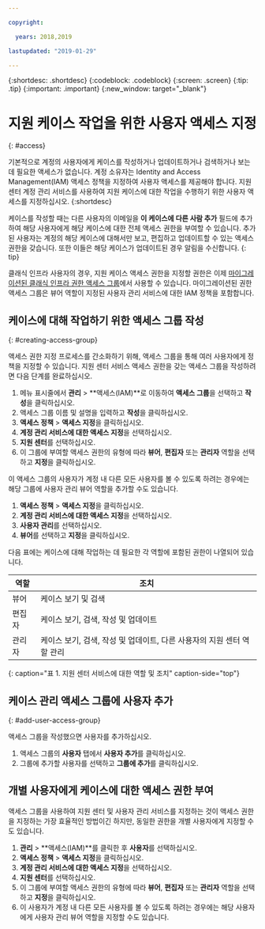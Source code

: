 ```yaml
---

copyright:

  years: 2018,2019

lastupdated: "2019-01-29"

---
```



{:shortdesc: .shortdesc}
{:codeblock: .codeblock}
{:screen: .screen}
{:tip: .tip}
{:important: .important}
{:new_window: target="_blank"}

# 지원 케이스 작업을 위한 사용자 액세스 지정
{: #access}

기본적으로 계정의 사용자에게 케이스를 작성하거나 업데이트하거나 검색하거나 보는 데 필요한 액세스가 없습니다. 계정 소유자는 Identity and Access Management(IAM) 액세스 정책을 지정하여 사용자 액세스를 제공해야 합니다. 지원 센터 계정 관리 서비스를 사용하여 지원 케이스에 대한 작업을 수행하기 위한 사용자 액세스를 지정하십시오. 
{:shortdesc}

케이스를 작성할 때는 다른 사용자의 이메일을 **이 케이스에 다른 사람 추가** 필드에 추가하여 해당 사용자에게 해당 케이스에 대한 전체 액세스 권한을 부여할 수 있습니다. 추가된 사용자는 계정의 해당 케이스에 대해서만 보고, 편집하고 업데이트할 수 있는 액세스 권한을 갖습니다. 또한 이들은 해당 케이스가 업데이트된 경우 알림을 수신합니다.
{: tip}

클래식 인프라 사용자의 경우, 지원 케이스 액세스 권한을 지정할 권한은 이제 [마이그레이션된 클래식 인프라 권한 액세스 그룹](/docs/iam?topic=iam-predefined#predefined)에서 사용할 수 있습니다. 마이그레이션된 권한 액세스 그룹은 뷰어 역할이 지정된 사용자 관리 서비스에 대한 IAM 정책을 포함합니다. 

## 케이스에 대해 작업하기 위한 액세스 그룹 작성
{: #creating-access-group}

액세스 권한 지정 프로세스를 간소화하기 위해, 액세스 그룹을 통해 여러 사용자에게 정책을 지정할 수 있습니다. 지원 센터 서비스 액세스 권한을 갖는 액세스 그룹을 작성하려면 다음 단계를 완료하십시오. 

1. 메뉴 표시줄에서 **관리** &gt; **액세스(IAM)**로 이동하여 **액세스 그룹**을 선택하고 **작성**을 클릭하십시오.  
2. 액세스 그룹 이름 및 설명을 입력하고 **작성**을 클릭하십시오.  
3. **액세스 정책** > **액세스 지정**을 클릭하십시오.
4. **계정 관리 서비스에 대한 액세스 지정**을 선택하십시오.
5. **지원 센터**를 선택하십시오. 
6. 이 그룹에 부여할 액세스 권한의 유형에 따라 **뷰어**, **편집자** 또는 **관리자** 역할을 선택하고 **지정**을 클릭하십시오. 

이 액세스 그룹의 사용자가 계정 내 다른 모든 사용자를 볼 수 있도록 하려는 경우에는 해당 그룹에 사용자 관리 뷰어 역할을 추가할 수도 있습니다. 

1. **액세스 정책** > **액세스 지정**을 클릭하십시오.
2. **계정 관리 서비스에 대한 액세스 지정**을 선택하십시오.
3. **사용자 관리**를 선택하십시오. 
4. **뷰어**를 선택하고 **지정**을 클릭하십시오. 

다음 표에는 케이스에 대해 작업하는 데 필요한 각 역할에 포함된 권한이 나열되어 있습니다. 

|역할 |조치 | 
|--------|---------------|
|뷰어  | 케이스 보기 및 검색 |
|편집자 | 케이스 보기, 검색, 작성 및 업데이트|
|관리자 | 케이스 보기, 검색, 작성 및 업데이트, 다른 사용자의 지원 센터 역할 관리|
{: caption="표 1. 지원 센터 서비스에 대한 역할 및 조치" caption-side="top"}

## 케이스 관리 액세스 그룹에 사용자 추가
{: #add-user-access-group} 

액세스 그룹을 작성했으면 사용자를 추가하십시오. 

1. 액세스 그룹의 **사용자** 탭에서 **사용자 추가**를 클릭하십시오. 
2. 그룹에 추가할 사용자를 선택하고 **그룹에 추가**를 클릭하십시오. 

## 개별 사용자에게 케이스에 대한 액세스 권한 부여 

액세스 그룹을 사용하여 지원 센터 및 사용자 관리 서비스를 지정하는 것이 액세스 권한을 지정하는 가장 효율적인 방법이긴 하지만, 동일한 권한을 개별 사용자에게 지정할 수도 있습니다.  

1. **관리** &gt; **액세스(IAM)**를 클릭한 후 **사용자**를 선택하십시오.  
2. **액세스 정책** > **액세스 지정**을 클릭하십시오.
3. **계정 관리 서비스에 대한 액세스 지정**을 선택하십시오.
4. **지원 센터**를 선택하십시오. 
5. 이 그룹에 부여할 액세스 권한의 유형에 따라 **뷰어**, **편집자** 또는 **관리자** 역할을 선택하고 **지정**을 클릭하십시오. 
6. 이 사용자가 계정 내 다른 모든 사용자를 볼 수 있도록 하려는 경우에는 해당 사용자에게 사용자 관리 뷰어 역할을 지정할 수도 있습니다.  
